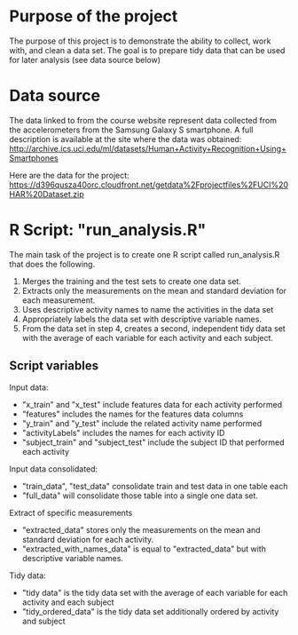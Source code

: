 # Purpose of the project
The purpose of this project is to demonstrate the ability to collect, work with, and clean a data set. 
The goal is to prepare tidy data that can be used for later analysis (see data source below)

# Data source
The data linked to from the course website represent data collected from the accelerometers from the Samsung Galaxy S smartphone. A full description is available at the site where the data was obtained:
http://archive.ics.uci.edu/ml/datasets/Human+Activity+Recognition+Using+Smartphones

Here are the data for the project:
https://d396qusza40orc.cloudfront.net/getdata%2Fprojectfiles%2FUCI%20HAR%20Dataset.zip

# R Script: "run_analysis.R"
The main task of the project is to create one R script called run_analysis.R that does the following.

1. Merges the training and the test sets to create one data set.
2. Extracts only the measurements on the mean and standard deviation for each measurement.
3. Uses descriptive activity names to name the activities in the data set
4. Appropriately labels the data set with descriptive variable names.
5. From the data set in step 4, creates a second, independent tidy data set with the average of each variable for each activity and each subject.

## Script variables
Input data:
* "x_train" and "x_test" include features data for each activity performed
* "features" includes the names for the features data columns
* "y_train" and "y_test" include the related activity name performed
* "activityLabels" includes the names for each activity ID
* "subject_train" and "subject_test" include the subject ID that performed each activity

Input data consolidated:
* "train_data", "test_data" consolidate train and test data in one table each
* "full_data" will consolidate those table into a single one data set.

Extract of specific measurements
* "extracted_data" stores only the measurements on the mean and standard deviation for each activity.
* "extracted_with_names_data" is equal to "extracted_data" but with descriptive variable names.

Tidy data:
* "tidy data" is the tidy data set with the average of each variable for each activity and each subject
* "tidy_ordered_data" is the tidy data set additionally ordered by activity and subject

